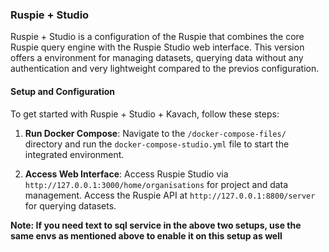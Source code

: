 ### Ruspie + Studio

Ruspie + Studio is a configuration of the Ruspie that combines the core Ruspie query engine with the Ruspie Studio web interface. This version offers a environment for managing datasets, querying data without any authentication and very lightweight compared to the previos configuration.

#### Setup and Configuration

To get started with Ruspie + Studio + Kavach, follow these steps:

1. **Run Docker Compose**: Navigate to the `/docker-compose-files/` directory and run the `docker-compose-studio.yml` file to start the integrated environment.

2. **Access Web Interface**: Access Ruspie Studio via `http://127.0.0.1:3000/home/organisations` for project and data management. Access the Ruspie API at `http://127.0.0.1:8800/server` for querying datasets.

**Note: If you need text to sql service in the above two setups, use the same envs as mentioned above to enable it on this setup as well**

